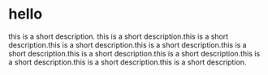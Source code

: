 # hello
this is a short description.
this is a short description.this is a short description.this is a short description.this is a short description.this is a short description.this is a short description.this is a short description.this is a short description.this is a short description.this is a short description.
